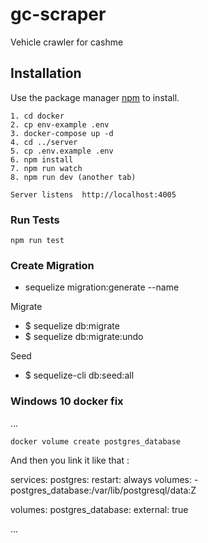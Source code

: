 # gc-scraper
Vehicle crawler for cashme

## Installation

Use the package manager [npm](https://nodejs.org/en/) to install.


```
1. cd docker
2. cp env-example .env
3. docker-compose up -d
4. cd ../server
5. cp .env.example .env
6. npm install
7. npm run watch
8. npm run dev (another tab)

Server listens  http://localhost:4005
```

### Run Tests
```
npm run test
```
### Create Migration

- sequelize migration:generate --name

Migrate
- $ sequelize db:migrate
- $ sequelize db:migrate:undo

Seed
- $ sequelize-cli db:seed:all

### Windows 10 docker fix

...

`docker volume create postgres_database`

And then you link it like that :

services:
  postgres:
    restart: always
    volumes: - postgres_database:/var/lib/postgresql/data:Z

volumes:
  postgres_database:
    external: true

...
